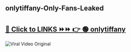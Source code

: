 
 ## onlytiffany-Only-Fans-Leaked

# <h2><a href="https://clipsfans.com/onlytiffany&ref=git">🔗 Click to LINKS ⏩⏩ 👉 🟢 onlytiffany </a></h2>

<a href="https://clipsfans.com/onlytiffany&ref=git" rel="nofollow" data-target="animated-image.originalLink"><img src="https://i.ibb.co.com/xMMVF88/686577567.gif" alt="Viral Video Original" style="max-width: 100%; display: inline-block;" data-target="animated-image.originalImage"></a>
